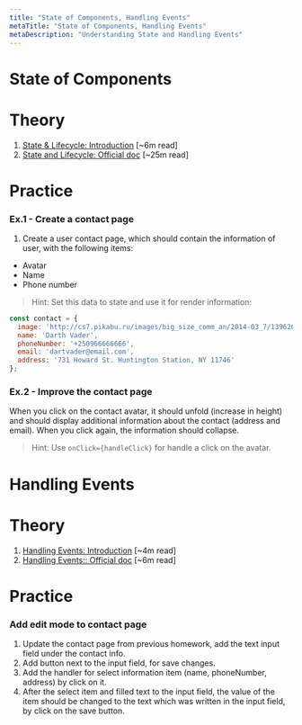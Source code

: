 ```yaml
---
title: "State of Components, Handling Events"
metaTitle: "State of Components, Handling Events"
metaDescription: "Understanding State and Handling Events"
---
```


# State of Components

# Theory
1. [State & Lifecycle: Introduction](https://itnext.io/react-understanding-state-lifecycle-d45df5d2cf3f) [~6m read] 
1. [State and Lifecycle: Official doc](https://reactjs.org/docs/state-and-lifecycle.html) [~25m read] 

# Practice

### Ex.1 - Create a contact page

1. Create a user contact page, which should contain the information of user, with the following items:
- Avatar
- Name
- Phone number

>Hint: Set this data to state and use it for render information:
```javascript
const contact = {
  image: 'http://cs7.pikabu.ru/images/big_size_comm_an/2014-03_7/13962622876915.gif',
  name: 'Darth Vader',
  phoneNumber: '+250966666666',
  email: 'dartvader@email.com',
  address: '731 Howard St. Huntington Station, NY 11746'
};
```

### Ex.2 - Improve the contact page

When you click on the contact avatar, 
it should unfold (increase in height)
and should display additional information about the contact (address and email). When you click again, the information should collapse.

>Hint: Use `onClick={handleClick}` for handle a click on the avatar.

# Handling Events

# Theory
1. [Handling Events: Introduction](https://medium.com/javascript-in-plain-english/declaring-event-handlers-d63b17e170d9) [~4m read] 
1. [Handling Events:: Official doc](https://reactjs.org/docs/handling-events.html) [~6m read] 

# Practice

### Add edit mode to contact page

1. Update the contact page from previous homework, add the text input field under the contact info.
1. Add button next to the input field, for save changes.
1. Add the handler for select information item (name, phoneNumber, address) by click on it.
1. After the select item and filled text to the input field, the value of the item should be changed 
   to the text which was written in the input field, by click on the save button.

